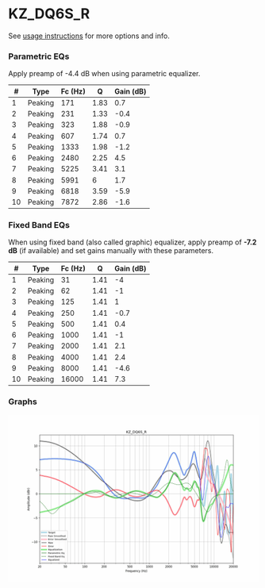 # KZ_DQ6S_R
See [usage instructions](https://github.com/jaakkopasanen/AutoEq#usage) for more options and info.

### Parametric EQs
Apply preamp of -4.4 dB when using parametric equalizer.

|   # | Type    |   Fc (Hz) |    Q |   Gain (dB) |
|-----|---------|-----------|------|-------------|
|   1 | Peaking |       171 | 1.83 |         0.7 |
|   2 | Peaking |       231 | 1.33 |        -0.4 |
|   3 | Peaking |       323 | 1.88 |        -0.9 |
|   4 | Peaking |       607 | 1.74 |         0.7 |
|   5 | Peaking |      1333 | 1.98 |        -1.2 |
|   6 | Peaking |      2480 | 2.25 |         4.5 |
|   7 | Peaking |      5225 | 3.41 |         3.1 |
|   8 | Peaking |      5991 | 6    |         1.7 |
|   9 | Peaking |      6818 | 3.59 |        -5.9 |
|  10 | Peaking |      7872 | 2.86 |        -1.6 |

### Fixed Band EQs
When using fixed band (also called graphic) equalizer, apply preamp of **-7.2 dB** (if available) and set gains manually with these parameters.

|   # | Type    |   Fc (Hz) |    Q |   Gain (dB) |
|-----|---------|-----------|------|-------------|
|   1 | Peaking |        31 | 1.41 |        -4   |
|   2 | Peaking |        62 | 1.41 |        -1   |
|   3 | Peaking |       125 | 1.41 |         1   |
|   4 | Peaking |       250 | 1.41 |        -0.7 |
|   5 | Peaking |       500 | 1.41 |         0.4 |
|   6 | Peaking |      1000 | 1.41 |        -1   |
|   7 | Peaking |      2000 | 1.41 |         2.1 |
|   8 | Peaking |      4000 | 1.41 |         2.4 |
|   9 | Peaking |      8000 | 1.41 |        -4.6 |
|  10 | Peaking |     16000 | 1.41 |         7.3 |

### Graphs
![](./KZ_DQ6S_R.png)
